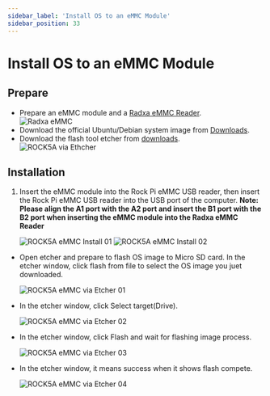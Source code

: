 ```yaml
---
sidebar_label: 'Install OS to an eMMC Module'
sidebar_position: 33
---
```


# Install OS to an eMMC Module

## Prepare 

- Prepare an eMMC module and a [Radxa eMMC Reader](../../../accessories/emmc-reader).  
![Radxa eMMC](/img/accessories/emmc_related_01.webp)
- Download the official Ubuntu/Debian system image from [Downloads](../downloads/official-images.md).
- Download the flash tool etcher from [downloads](https://www.balena.io/etcher#download-etcher).  
![ROCK5A via Ethcher](/img/rock5a/rock5a-etcher.webp)

## Installation

1. Insert the eMMC module into the Rock Pi eMMC USB reader, then insert the Rock Pi eMMC USB reader into the USB port of the computer. 
    **Note: Please align the A1 port with the A2 port and insert the B1 port with the B2 port when inserting the eMMC module into the Radxa eMMC Reader**
    
    ![ROCK5A eMMC Install 01](/img/accessories/emmc-install1.webp)
    ![ROCK5A eMMC Install 02](/img/accessories/emmc-install2.webp)

- Open etcher and prepare to flash OS image to Micro SD card. In the etcher window, click flash from file to select the OS image you juet downloaded.
    
    ![ROCK5A eMMC via Etcher 01](/img/rock5a/rock5a-etcher-1.webp)

- In the etcher window, click Select target(Drive).

    ![ROCK5A eMMC via Etcher 02](/img/rock5a/rock5a-etcher-2.webp)

- In the etcher window, click Flash and wait for flashing image process.

    ![ROCK5A eMMC via Etcher 03](/img/rock5a/rock5a-etcher-3.webp)

- In the etcher window, it means success when it shows flash compete.
    
    ![ROCK5A eMMC via Etcher 04](/img/rock5a/rock5a-etcher-4.webp)

